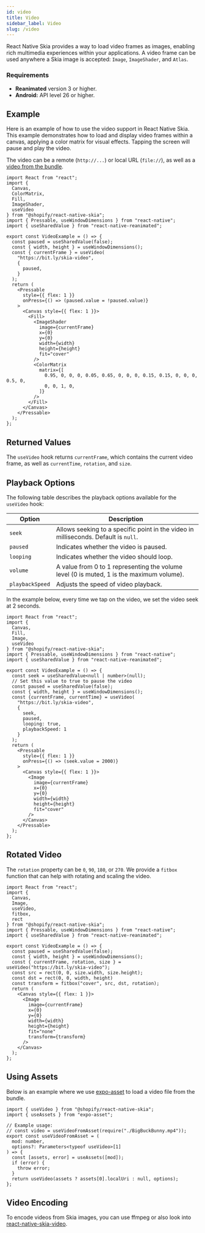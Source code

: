 ```yaml
---
id: video
title: Video
sidebar_label: Video
slug: /video
---
```


React Native Skia provides a way to load video frames as images, enabling rich multimedia experiences within your applications. A video frame can be used anywhere a Skia image is accepted: `Image`, `ImageShader`, and `Atlas`.

### Requirements

- **Reanimated** version 3 or higher.
- **Android:** API level 26 or higher.

## Example

Here is an example of how to use the video support in React Native Skia. This example demonstrates how to load and display video frames within a canvas, applying a color matrix for visual effects. Tapping the screen will pause and play the video.

The video can be a remote (`http://...`) or local URL (`file://`), as well as a [video from the bundle](#using-assets).

```tsx twoslash
import React from "react";
import {
  Canvas,
  ColorMatrix,
  Fill,
  ImageShader,
  useVideo
} from "@shopify/react-native-skia";
import { Pressable, useWindowDimensions } from "react-native";
import { useSharedValue } from "react-native-reanimated";

export const VideoExample = () => {
  const paused = useSharedValue(false);
  const { width, height } = useWindowDimensions();
  const { currentFrame } = useVideo(
    "https://bit.ly/skia-video",
    {
      paused,
    }
  );
  return (
    <Pressable
      style={{ flex: 1 }}
      onPress={() => (paused.value = !paused.value)}
    >
      <Canvas style={{ flex: 1 }}>
        <Fill>
          <ImageShader
            image={currentFrame}
            x={0}
            y={0}
            width={width}
            height={height}
            fit="cover"
          />
          <ColorMatrix
            matrix={[
              0.95, 0, 0, 0, 0.05, 0.65, 0, 0, 0, 0.15, 0.15, 0, 0, 0, 0.5, 0,
              0, 0, 1, 0,
            ]}
          />
        </Fill>
      </Canvas>
    </Pressable>
  );
};
```

## Returned Values

The `useVideo` hook returns `currentFrame`, which contains the current video frame, as well as `currentTime`, `rotation`, and `size`.

## Playback Options

The following table describes the playback options available for the `useVideo` hook:

| Option        | Description                                                                                  |
|---------------|----------------------------------------------------------------------------------------------|
| `seek`        | Allows seeking to a specific point in the video in milliseconds. Default is `null`.         |
| `paused`      | Indicates whether the video is paused.                                                      |
| `looping`     | Indicates whether the video should loop.                                                    |
| `volume`      | A value from 0 to 1 representing the volume level (0 is muted, 1 is the maximum volume).     |
| `playbackSpeed` | Adjusts the speed of video playback.                                                      |

In the example below, every time we tap on the video, we set the video seek at 2 seconds.

```tsx twoslash
import React from "react";
import {
  Canvas,
  Fill,
  Image,
  useVideo
} from "@shopify/react-native-skia";
import { Pressable, useWindowDimensions } from "react-native";
import { useSharedValue } from "react-native-reanimated";

export const VideoExample = () => {
  const seek = useSharedValue<null | number>(null);
  // Set this value to true to pause the video
  const paused = useSharedValue(false);
  const { width, height } = useWindowDimensions();
  const {currentFrame, currentTime} = useVideo(
    "https://bit.ly/skia-video",
    {
      seek,
      paused,
      looping: true,
      playbackSpeed: 1
    }
  );
  return (
    <Pressable
      style={{ flex: 1 }}
      onPress={() => (seek.value = 2000)}
    >
      <Canvas style={{ flex: 1 }}>
        <Image
          image={currentFrame}
          x={0}
          y={0}
          width={width}
          height={height}
          fit="cover"
        />
      </Canvas>
    </Pressable>
  );
};
```

## Rotated Video

The `rotation` property can be `0`, `90`, `180`, or `270`. We provide a `fitbox` function that can help with rotating and scaling the video.

```tsx twoslash
import React from "react";
import {
  Canvas,
  Image,
  useVideo,
  fitbox,
  rect
} from "@shopify/react-native-skia";
import { Pressable, useWindowDimensions } from "react-native";
import { useSharedValue } from "react-native-reanimated";

export const VideoExample = () => {
  const paused = useSharedValue(false);
  const { width, height } = useWindowDimensions();
  const { currentFrame, rotation, size } = useVideo("https://bit.ly/skia-video");
  const src = rect(0, 0, size.width, size.height);
  const dst = rect(0, 0, width, height)
  const transform = fitbox("cover", src, dst, rotation);
  return (
    <Canvas style={{ flex: 1 }}>
      <Image
        image={currentFrame}
        x={0}
        y={0}
        width={width}
        height={height}
        fit="none"
        transform={transform}
      />
    </Canvas>
  );
};
```

## Using Assets

Below is an example where we use [expo-asset](https://docs.expo.dev/versions/latest/sdk/asset/) to load a video file from the bundle.

```tsx twoslash
import { useVideo } from "@shopify/react-native-skia";
import { useAssets } from "expo-asset";

// Example usage:
// const video = useVideoFromAsset(require("./BigBuckBunny.mp4"));
export const useVideoFromAsset = (
  mod: number,
  options?: Parameters<typeof useVideo>[1]
) => {
  const [assets, error] = useAssets([mod]);
  if (error) {
    throw error;
  }
  return useVideo(assets ? assets[0].localUri : null, options);
};
```

## Video Encoding

To encode videos from Skia images, you can use ffmpeg or also look into [react-native-skia-video](https://github.com/AzzappApp/react-native-skia-video).